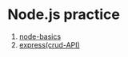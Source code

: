 # Node.js practice

1. [node-basics](https://github.com/Bignichok/nodeJs-hw/tree/01-node-basics)
2. [express(crud-API)](https://github.com/Bignichok/nodeJs-hw/tree/02-node-express)